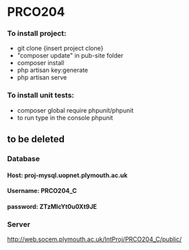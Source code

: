 # PRCO204
### To install project:
- git clone {insert project clone}
- "composer update" in pub-site folder
- composer install
- php artisan key:generate
- php artisan serve
### To install unit tests:
- composer global require phpunit/phpunit
- to run type in the console phpunit

## to be deleted
### Database
#### Host: proj-mysql.uopnet.plymouth.ac.uk
#### Username: PRCO204_C
#### password: ZTzMIcYt0u0Xt9JE
### Server
http://web.socem.plymouth.ac.uk/IntProj/PRCO204_C/public/
